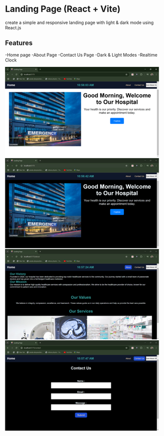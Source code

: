 # Landing Page (React + Vite)

create a simple and responsive landing page with light & dark mode using React.js

## Features
-Home page
-About Page
-Contact Us Page
-Dark & Light Modes
-Realtime Clock

![image alt](https://github.com/tharushasamarawickrama/Landing-Page/blob/f4f66561d2924a2c0fe9c4c4b0267a40106ad38b/landing%20page-1.png)
![image alt](https://github.com/tharushasamarawickrama/Landing-Page/blob/7e40c568b3b18d9831dc7225c70ab2d11b36d654/landing%20page-2%20dark_light.png)
![image alt](https://github.com/tharushasamarawickrama/Landing-Page/blob/7e40c568b3b18d9831dc7225c70ab2d11b36d654/landing%20page-3%20about.png)
![image alt](https://github.com/tharushasamarawickrama/Landing-Page/blob/7e40c568b3b18d9831dc7225c70ab2d11b36d654/landing%20page-4%20contact%20us.png)
